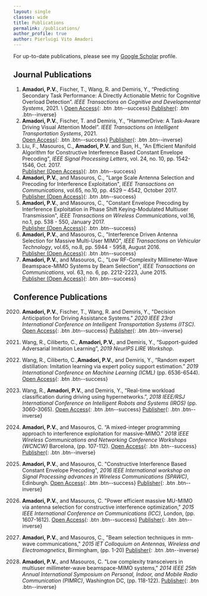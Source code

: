 ```yaml
---
layout: single
classes: wide
title: Publications
permalink: /publications/ 
author_profile: true
author: Pierluigi Vito Amadori
---
```

For up-to-date publications, please see my [Google Scholar](https://scholar.google.com/citations?hl=en&user=apwjxDYAAAAJ) profile.

## Journal Publications
1.	**Amadori, P.V.**, Fischer, T., Wang, R. and Demiris, Y., “Predicting Secondary Task Performance: A Directly Actionable Metric for Cognitive Overload Detection”. *IEEE Transactions on Cognitive and Developmental Systems*, 2021. \ [Open Access](https://www.researchgate.net/publication/354748028_Predicting_Secondary_Task_Performance_A_Directly_Actionable_Metric_for_Cognitive_Overload_Detection){: .btn .btn--success} [Publisher](https://ieeexplore.ieee.org/abstract/document/9542977){: .btn .btn--inverse}
2.	**Amadori, P.V.**, Fischer, T. and Demiris, Y., “HammerDrive: A Task-Aware Driving Visual Attention Model”. *IEEE Transactions on Intelligent Transportation Systems*, 2021. \
[Open Access](https://www.researchgate.net/publication/349179312_HammerDrive_A_Task-Aware_Driving_Visual_Attention_Model){: .btn .btn--success} [Publisher](https://ieeexplore.ieee.org/abstract/document/9351808){: .btn .btn--inverse}
3.	Liu, F., Masouros, C., **Amadori, P.V.** and Sun, H., "An Efficient Manifold Algorithm for Constructive Interference Based Constant Envelope Precoding", *IEEE Signal Processing Letters*, vol. 24, no. 10, pp. 1542-1546, Oct. 2017. \
[Publisher (Open Access)](https://ieeexplore.ieee.org/abstract/document/8023970/){: .btn .btn--success}
4.	**Amadori, P.V.**, and Masouros, C., "Large Scale Antenna Selection and Precoding for Interference Exploitation", *IEEE Transactions on Communications*, vol.65, no.10, pp. 4529 – 4542, October 2017.\
[Publisher (Open Access)](https://ieeexplore.ieee.org/abstract/document/7961195/){: .btn .btn--success}
5.	**Amadori, P.V.**, and Masouros, C., "Constant Envelope Precoding by Interference Exploitation in Phase Shift Keying-Modulated Multiuser Transmission", *IEEE Transactions on Wireless Communications*, vol.16, no.1, pp. 538 - 550, January 2017.\
[Publisher (Open Access)](https://ieeexplore.ieee.org/abstract/document/7738555/){: .btn .btn--success}
6.	**Amadori, P.V.**, and Masouros, C., "Interference Driven Antenna Selection for Massive Multi-User MIMO", *IEEE Transactions on Vehicular Technology*, vol.65, no.8, pp. 5944 - 5958, August 2016.\
[Publisher (Open Access)](https://ieeexplore.ieee.org/abstract/document/7247768/){: .btn .btn--success}
7.	**Amadori, P.V.**, and Masouros, C., "Low RF-Complexity Millimeter-Wave Beamspace-MIMO Systems by Beam Selection", *IEEE Transactions on Communications*, vol. 63, no. 6, pp. 2212-2223, June 2015.\
[Publisher (Open Access)](https://ieeexplore.ieee.org/abstract/document/7104120/){: .btn .btn--success}




## Conference Publications
2020. **Amadori, P.V.**, Fischer, T., Wang, R. and Demiris, Y., "Decision Anticipation for Driving Assistance Systems." *2020 IEEE 23rd International Conference on Intelligent Transportation Systems (ITSC)*.
[Open Access](https://www.researchgate.net/publication/342200584_Decision_Anticipation_for_Driving_Assistance_Systems){: .btn .btn--success} [Publisher](https://ieeexplore.ieee.org/document/9294216){: .btn .btn--inverse}

2019.	Wang, R., Ciliberto, C., **Amadori, P.V.**, and Demiris, Y., “Support-guided Adversarial Imitation Learning”, *2019 NeurIPS LIRE Workshop*.
2019.	Wang, R., Ciliberto, C.,**Amadori, P.V.**, and Demiris, Y., “Random expert distillation: Imitation learning via expert policy support estimation.”  *2019 International Conference on Machine Learning (ICML)* (pp. 6536-6544).
[Open Access](https://arxiv.org/abs/1905.06750){: .btn .btn--success}
2018.	Wang, R., **Amadori, P.V.**, and Demiris, Y., “Real-time workload classification during driving using hypernetworks.”, *2018 IEEE/RSJ International Conference on Intelligent Robots and Systems (IROS)* (pp. 3060-3065).
[Open Access](https://arxiv.org/abs/1810.03145){: .btn .btn--success} [Publisher](https://ieeexplore.ieee.org/document/8594305){: .btn .btn--inverse}
2018.	**Amadori, P.V.**, and Masouros, C. “A mixed-integer programming approach to interference exploitation for massive-MIMO.” *2018 IEEE Wireless Communications and Networking Conference Workshops (WCNCW)* Barcelona, (pp. 107-112).
[Open Access](https://discovery.ucl.ac.uk/id/eprint/10059091/){: .btn .btn--success} [Publisher](https://ieeexplore.ieee.org/document/8368973){: .btn .btn--inverse}

2016.	**Amadori, P.V.**, and Masouros, C. "Constructive Interference Based Constant Envelope Precoding", *2016 IEEE International workshop on Signal Processing  advances in Wireless Communications (SPAWC)*, Edinburgh.
[Open Access](https://discovery.ucl.ac.uk/id/eprint/1517274/){: .btn .btn--success} [Publisher](https://ieeexplore.ieee.org/document/7536765){: .btn .btn--inverse}
2015.	**Amadori, P.V.**, and Masouros, C. "Power efficient massive MU-MIMO via antenna selection for constructive interference optimization," *2015 IEEE International Conference on Communications (ICC)*, London, (pp. 1607-1612).
[Open Access](https://discovery.ucl.ac.uk/id/eprint/1517274/){: .btn .btn--success} [Publisher](https://ieeexplore.ieee.org/document/7248554){: .btn .btn--inverse}
2015.	**Amadori, P.V.**, and Masouros, C., "Beam selection techniques in mm-wave communications," *2015 IET Colloquium on Antennas, Wireless and Electromagnetics*, Birmingham, (pp. 1-20)
[Publisher](https://ieeexplore.ieee.org/document/7384396){: .btn .btn--inverse}
2014.	**Amadori, P.V.**, and Masouros, C. "Low complexity transceivers in multiuser millimeter-wave beamspace-MIMO systems," *2014 IEEE 25th Annual International Symposium on Personal, Indoor, and Mobile Radio Communication (PIMRC)*, Washington DC, (pp. 118-122).
[Publisher](https://ieeexplore.ieee.org/document/7136144){: .btn .btn--inverse}
